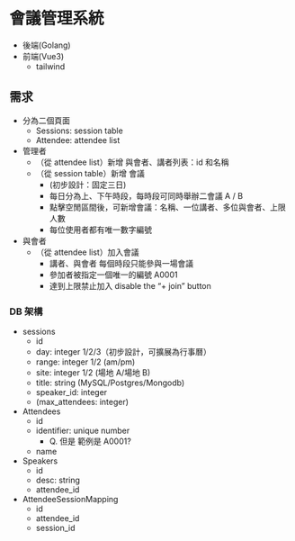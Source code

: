 # 會議管理系統

- 後端(Golang)
- 前端(Vue3)
  - tailwind

## 需求

- 分為二個頁面
  - Sessions: session table
  - Attendee: attendee list
- 管理者
  - （從 attendee list）新增 與會者、講者列表：id 和名稱
  - （從 session table）新增 會議
    - (初步設計：固定三日)
    - 每日分為上、下午時段，每時段可同時舉辦二會議 A / B
    - 點擊空閒區間後，可新增會議：名稱、一位講者、多位與會者、上限人數
    - 每位使用者都有唯一數字編號
- 與會者
  - （從 attendee list）加入會議
    - 講者、與會者 每個時段只能參與一場會議
    - 參加者被指定一個唯一的編號 A0001
    - 達到上限禁止加入 disable the “+ join” button

### DB 架構

- sessions
  - id
  - day: integer 1/2/3（初步設計，可擴展為行事曆）
  - range: integer 1/2 (am/pm)
  - site: integer 1/2 (場地 A/場地 B)
  - title: string (MySQL/Postgres/Mongodb)
  - speaker_id: integer
  - (max_attendees: integer)
- Attendees
  - id
  - identifier: unique number
    - Q. 但是 範例是 A0001?
  - name
- Speakers
  - id
  - desc: string
  - attendee_id
- AttendeeSessionMapping
  - id
  - attendee_id
  - session_id
